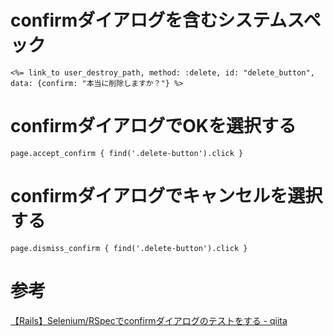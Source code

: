 # confirmダイアログを含むシステムスペック

`<%= link_to user_destroy_path, method: :delete, id: "delete_button", data: {confirm: "本当に削除しますか？"} %>`

# confirmダイアログでOKを選択する

`page.accept_confirm { find('.delete-button').click }`

# confirmダイアログでキャンセルを選択する

`page.dismiss_confirm { find('.delete-button').click }`

# 参考

[【Rails】Selenium/RSpecでconfirmダイアログのテストをする - qiita](https://qiita.com/at-946/items/403d85d45cb02615c323)